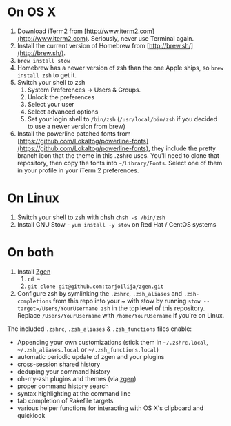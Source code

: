 # On OS X

1. Download iTerm2 from [http://www.iterm2.com](http://www.iterm2.com). Seriously, never use Terminal again.
2. Install the current version of Homebrew from [http://brew.sh/](http://brew.sh/).
3. ```brew install stow```
4. Homebrew has a newer version of zsh than the one Apple ships, so `brew install zsh` to get it.
5. Switch your shell to zsh
    1. System Preferences -> Users & Groups.
    2. Unlock the preferences
    3. Select your user
    4. Select advanced options
    5. Set your login shell to `/bin/zsh` (`/usr/local/bin/zsh` if you decided to use a newer version from brew)
6. Install the powerline patched fonts from [https://github.com/Lokaltog/powerline-fonts](https://github.com/Lokaltog/powerline-fonts), they include the pretty branch icon that the theme in this .zshrc uses. You'll need to clone that repository, then copy the fonts into `~/Library/Fonts`. Select one of them in your profile in your iTerm 2 preferences.

# On Linux

1. Switch your shell to zsh with chsh `chsh -s /bin/zsh`
2. Install GNU Stow - `yum install -y stow` on Red Hat / CentOS systems

# On both

1. Install [Zgen](https://github.com/tarjoilija/zgen)
    1. `cd ~`
    2. `git clone git@github.com:tarjoilija/zgen.git`
2. Configure zsh by symlinking the `.zshrc`, `.zsh_aliases` and `.zsh-completions` from this repo into your ~ with stow by running `stow --target=/Users/YourUsername zsh` in the top level of this repository. Replace `/Users/YourUsername` with `/home/YourUsername` if you're on Linux.

The included `.zshrc`, `.zsh_aliases` & `.zsh_functions` files enable:

* Appending your own customizations (stick them in `~/.zshrc.local`, `~/.zsh_aliases.local` or `~/.zsh_functions.local`)
* automatic periodic update of zgen and your plugins
* cross-session shared history
* deduping your command history
* oh-my-zsh plugins and themes (via [zgen](https://github.com/tarjoilija/zgen))
* proper command history search
* syntax highlighting at the command line
* tab completion of Rakefile targets
* various helper functions for interacting with OS X's clipboard and quicklook
